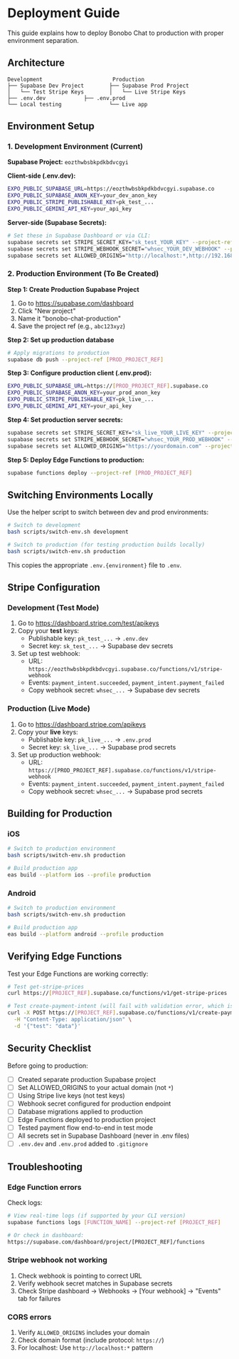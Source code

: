 # Deployment Guide

This guide explains how to deploy Bonobo Chat to production with proper environment separation.

## Architecture

```
Development                      Production
├── Supabase Dev Project        ├── Supabase Prod Project
│   └── Test Stripe Keys        │   └── Live Stripe Keys
├── .env.dev            ├── .env.prod
└── Local testing               └── Live app
```

## Environment Setup

### 1. Development Environment (Current)

**Supabase Project:** `eozthwbsbkpdkbdvcgyi`

**Client-side (.env.dev):**
```bash
EXPO_PUBLIC_SUPABASE_URL=https://eozthwbsbkpdkbdvcgyi.supabase.co
EXPO_PUBLIC_SUPABASE_ANON_KEY=your_dev_anon_key
EXPO_PUBLIC_STRIPE_PUBLISHABLE_KEY=pk_test_...
EXPO_PUBLIC_GEMINI_API_KEY=your_api_key
```

**Server-side (Supabase Secrets):**
```bash
# Set these in Supabase Dashboard or via CLI:
supabase secrets set STRIPE_SECRET_KEY="sk_test_YOUR_KEY" --project-ref eozthwbsbkpdkbdvcgyi
supabase secrets set STRIPE_WEBHOOK_SECRET="whsec_YOUR_DEV_WEBHOOK" --project-ref eozthwbsbkpdkbdvcgyi
supabase secrets set ALLOWED_ORIGINS="http://localhost:*,http://192.168.*:*" --project-ref eozthwbsbkpdkbdvcgyi
```

### 2. Production Environment (To Be Created)

**Step 1: Create Production Supabase Project**
1. Go to https://supabase.com/dashboard
2. Click "New project"
3. Name it "bonobo-chat-production"
4. Save the project ref (e.g., `abc123xyz`)

**Step 2: Set up production database**
```bash
# Apply migrations to production
supabase db push --project-ref [PROD_PROJECT_REF]
```

**Step 3: Configure production client (.env.prod):**
```bash
EXPO_PUBLIC_SUPABASE_URL=https://[PROD_PROJECT_REF].supabase.co
EXPO_PUBLIC_SUPABASE_ANON_KEY=your_prod_anon_key
EXPO_PUBLIC_STRIPE_PUBLISHABLE_KEY=pk_live_...
EXPO_PUBLIC_GEMINI_API_KEY=your_api_key
```

**Step 4: Set production server secrets:**
```bash
supabase secrets set STRIPE_SECRET_KEY="sk_live_YOUR_LIVE_KEY" --project-ref [PROD_PROJECT_REF]
supabase secrets set STRIPE_WEBHOOK_SECRET="whsec_YOUR_PROD_WEBHOOK" --project-ref [PROD_PROJECT_REF]
supabase secrets set ALLOWED_ORIGINS="https://yourdomain.com" --project-ref [PROD_PROJECT_REF]
```

**Step 5: Deploy Edge Functions to production:**
```bash
supabase functions deploy --project-ref [PROD_PROJECT_REF]
```

## Switching Environments Locally

Use the helper script to switch between dev and prod environments:

```bash
# Switch to development
bash scripts/switch-env.sh development

# Switch to production (for testing production builds locally)
bash scripts/switch-env.sh production
```

This copies the appropriate `.env.{environment}` file to `.env`.

## Stripe Configuration

### Development (Test Mode)
1. Go to https://dashboard.stripe.com/test/apikeys
2. Copy your **test** keys:
   - Publishable key: `pk_test_...` → `.env.dev`
   - Secret key: `sk_test_...` → Supabase dev secrets
3. Set up test webhook:
   - URL: `https://eozthwbsbkpdkbdvcgyi.supabase.co/functions/v1/stripe-webhook`
   - Events: `payment_intent.succeeded`, `payment_intent.payment_failed`
   - Copy webhook secret: `whsec_...` → Supabase dev secrets

### Production (Live Mode)
1. Go to https://dashboard.stripe.com/apikeys
2. Copy your **live** keys:
   - Publishable key: `pk_live_...` → `.env.prod`
   - Secret key: `sk_live_...` → Supabase prod secrets
3. Set up production webhook:
   - URL: `https://[PROD_PROJECT_REF].supabase.co/functions/v1/stripe-webhook`
   - Events: `payment_intent.succeeded`, `payment_intent.payment_failed`
   - Copy webhook secret: `whsec_...` → Supabase prod secrets

## Building for Production

### iOS
```bash
# Switch to production environment
bash scripts/switch-env.sh production

# Build production app
eas build --platform ios --profile production
```

### Android
```bash
# Switch to production environment
bash scripts/switch-env.sh production

# Build production app
eas build --platform android --profile production
```

## Verifying Edge Functions

Test your Edge Functions are working correctly:

```bash
# Test get-stripe-prices
curl https://[PROJECT_REF].supabase.co/functions/v1/get-stripe-prices

# Test create-payment-intent (will fail with validation error, which is good)
curl -X POST https://[PROJECT_REF].supabase.co/functions/v1/create-payment-intent \
  -H "Content-Type: application/json" \
  -d '{"test": "data"}'
```

## Security Checklist

Before going to production:

- [ ] Created separate production Supabase project
- [ ] Set ALLOWED_ORIGINS to your actual domain (not `*`)
- [ ] Using Stripe live keys (not test keys)
- [ ] Webhook secret configured for production endpoint
- [ ] Database migrations applied to production
- [ ] Edge Functions deployed to production project
- [ ] Tested payment flow end-to-end in test mode
- [ ] All secrets set in Supabase Dashboard (never in .env files)
- [ ] `.env.dev` and `.env.prod` added to `.gitignore`

## Troubleshooting

### Edge Function errors
Check logs:
```bash
# View real-time logs (if supported by your CLI version)
supabase functions logs [FUNCTION_NAME] --project-ref [PROJECT_REF]

# Or check in dashboard:
https://supabase.com/dashboard/project/[PROJECT_REF]/functions
```

### Stripe webhook not working
1. Check webhook is pointing to correct URL
2. Verify webhook secret matches in Supabase secrets
3. Check Stripe dashboard → Webhooks → [Your webhook] → "Events" tab for failures

### CORS errors
1. Verify `ALLOWED_ORIGINS` includes your domain
2. Check domain format (include protocol: `https://`)
3. For localhost: Use `http://localhost:*` pattern